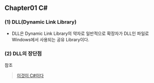 ## Chapter01 C#  

### (1) DLL(Dynamic Link Library)
- DLL은 Dynamic Link Library의 약자로 일반적으로 확장자가 DLL인 파일로 Windows에서 사용되는 공유 Library이다. 
### (2) DLL의 장단점 

          
  참조   
  > [이것이 C#이다](https://www.aladin.co.kr/shop/wproduct.aspx?ItemId=260230941)   
      
